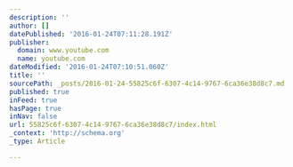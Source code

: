 ```yaml
---
description: ''
author: []
datePublished: '2016-01-24T07:11:28.191Z'
publisher:
  domain: www.youtube.com
  name: youtube.com
dateModified: '2016-01-24T07:10:51.060Z'
title: ''
sourcePath: _posts/2016-01-24-55825c6f-6307-4c14-9767-6ca36e38d8c7.md
published: true
inFeed: true
hasPage: true
inNav: false
url: 55825c6f-6307-4c14-9767-6ca36e38d8c7/index.html
_context: 'http://schema.org'
_type: Article

---
```

